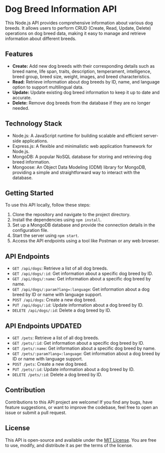 # Dog Breed Information API

This Node.js API provides comprehensive information about various dog breeds. It allows users to perform CRUD (Create, Read, Update, Delete) operations on dog breed data, making it easy to manage and retrieve information about different breeds.

## Features

- **Create:** Add new dog breeds with their corresponding details such as breed name, life span, traits, description, temperament, intelligence, breed group, breed size, weight, images, and breed characteristics.
- **Read:** Retrieve information about dog breeds by ID, name, and language option to support multilingual data.
- **Update:** Update existing dog breed information to keep it up to date and accurate.
- **Delete:** Remove dog breeds from the database if they are no longer needed.

## Technology Stack

- Node.js: A JavaScript runtime for building scalable and efficient server-side applications.
- Express.js: A flexible and minimalistic web application framework for Node.js.
- MongoDB: A popular NoSQL database for storing and retrieving dog breed information.
- Mongoose: An Object Data Modeling (ODM) library for MongoDB, providing a simple and straightforward way to interact with the database.

## Getting Started

To use this API locally, follow these steps:

1. Clone the repository and navigate to the project directory.
2. Install the dependencies using `npm install`.
3. Set up a MongoDB database and provide the connection details in the configuration file.
4. Start the server using `npm start`.
5. Access the API endpoints using a tool like Postman or any web browser.

## API Endpoints

- `GET /api/dogs`: Retrieve a list of all dog breeds.
- `GET /api/dogs/:id`: Get information about a specific dog breed by ID.
- `GET /api/dogs/:name`: Get information about a specific dog breed by name.
- `GET /api/dogs/:param?lang=:language`: Get information about a dog breed by ID or name with language support.
- `POST /api/dogs`: Create a new dog breed.
- `PUT /api/dogs/:id`: Update information about a dog breed by ID.
- `DELETE /api/dogs/:id`: Delete a dog breed by ID.

## API Endpoints UPDATED

- `GET /pets`: Retrieve a list of all dog breeds.
- `GET /pets/:id`: Get information about a specific dog breed by ID.
- `GET /pets/:name`: Get information about a specific dog breed by name.
- `GET /pets/:param?lang=:language`: Get information about a dog breed by ID or name with language support.
- `POST /pets`: Create a new dog breed.
- `PUT /pets/:id`: Update information about a dog breed by ID.
- `DELETE /pets/:id`: Delete a dog breed by ID.

## Contribution

Contributions to this API project are welcome! If you find any bugs, have feature suggestions, or want to improve the codebase, feel free to open an issue or submit a pull request.

## License

This API is open-source and available under the [MIT License](https://opensource.org/licenses/MIT). You are free to use, modify, and distribute it as per the terms of the license.